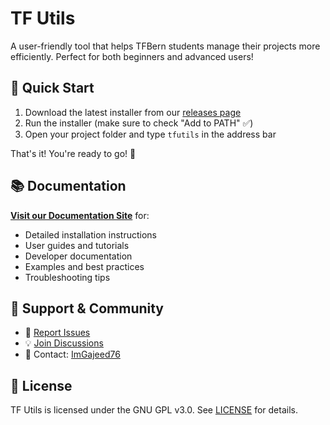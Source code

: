 # TF Utils

A user-friendly tool that helps TFBern students manage their projects more efficiently. Perfect for both beginners and advanced users!

## 🚀 Quick Start

1. Download the latest installer from our [releases page](https://github.com/ImGajeed76/tfUtils/releases)
2. Run the installer (make sure to check "Add to PATH" ✅)
3. Open your project folder and type `tfutils` in the address bar

That's it! You're ready to go! 🎉

## 📚 Documentation

**[Visit our Documentation Site](https://imgajeed76.github.io/tfUtils/)** for:
- Detailed installation instructions
- User guides and tutorials
- Developer documentation
- Examples and best practices
- Troubleshooting tips

## 💬 Support & Community

- 📝 [Report Issues](https://github.com/ImGajeed76/tfUtils/issues)
- 💡 [Join Discussions](https://github.com/ImGajeed76/tfUtils/discussions)
- 📧 Contact: [ImGajeed76](mailto:github.staging362@passmail.net)

## 📄 License

TF Utils is licensed under the GNU GPL v3.0. See [LICENSE](LICENSE) for details.
